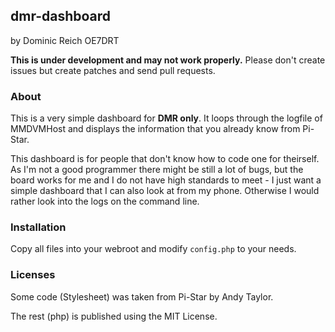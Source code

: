## dmr-dashboard

by Dominic Reich OE7DRT

**This is under development and may not work properly.** Please don't create issues
but create patches and send pull requests.

### About

This is a very simple dashboard for **DMR only**. It loops through the logfile of
MMDVMHost and displays the information that you already know from Pi-Star.

This dashboard is for people that don't know how to code one for theirself. As I'm
not a good programmer there might be still a lot of bugs, but the board works for me
and I do not have high standards to meet - I just want a simple dashboard that I can
also look at from my phone. Otherwise I would rather look into the logs on the command
line.

### Installation

Copy all files into your webroot and modify `config.php` to your needs.

### Licenses

Some code (Stylesheet) was taken from Pi-Star by Andy Taylor.

The rest (php) is published using the MIT License.


